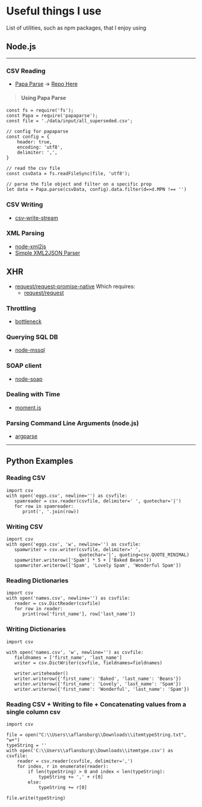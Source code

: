 # Useful things I use
List of utilities, such as npm packages, that I enjoy using

## Node.js
---

### CSV Reading
* [Papa Parse](https://www.papaparse.com/) -> [Repo Here](https://github.com/mholt/PapaParse)

> #### Using Papa Parse
```
const fs = require('fs');
const Papa = require('papaparse');
const file = './data/input/all_superseded.csv';

// config for papaparse
const config = {
    header: true,
    encoding: 'utf8',
    delimiter: ',',
}

// read the csv file
const csvData = fs.readFileSync(file, 'utf8');

// parse the file object and filter on a specific prop
let data = Papa.parse(csvData, config).data.filter(d=>d.MPN !== '')
```
### CSV Writing
* [csv-write-stream](https://github.com/maxogden/csv-write-stream)

### XML Parsing

* [node-xml2js](https://github.com/Leonidas-from-XIV/node-xml2js)
* [Simple XML2JSON Parser](https://www.npmjs.com/package/xml2json)

## XHR
* [request/request-promise-native](https://github.com/request/request-promise-native)
Which requires:
    * [request/request](https://github.com/request/request)

### Throttling
* [bottleneck](https://github.com/SGrondin/bottleneck#readme)

### Querying SQL DB
* [node-mssql](https://github.com/tediousjs/node-mssql)

### SOAP client
* [node-soap](https://github.com/vpulim/node-soap)

### Dealing with Time
* [moment.js](https://momentjs.com/)

### Parsing Command Line Arguments (node.js)
* [argparse](https://www.npmjs.com/package/argparse)

---
Python Examples
---
### Reading CSV

```
import csv
with open('eggs.csv', newline='') as csvfile:
   spamreader = csv.reader(csvfile, delimiter=' ', quotechar='|')
   for row in spamreader:
      print(', '.join(row))
```

### Writing CSV
```
import csv
with open('eggs.csv', 'w', newline='') as csvfile:
   spamwriter = csv.writer(csvfile, delimiter=' ',
                           quotechar='|', quoting=csv.QUOTE_MINIMAL)
   spamwriter.writerow(['Spam'] * 5 + ['Baked Beans'])
   spamwriter.writerow(['Spam', 'Lovely Spam', 'Wonderful Spam'])
```

### Reading Dictionaries
```
import csv
with open('names.csv', newline='') as csvfile:
   reader = csv.DictReader(csvfile)
   for row in reader:
      print(row['first_name'], row['last_name'])
```

### Writing Dictionaries
```
import csv

with open('names.csv', 'w', newline='') as csvfile:
   fieldnames = ['first_name', 'last_name']
   writer = csv.DictWriter(csvfile, fieldnames=fieldnames)

   writer.writeheader()
   writer.writerow({'first_name': 'Baked', 'last_name': 'Beans'})
   writer.writerow({'first_name': 'Lovely', 'last_name': 'Spam'})
   writer.writerow({'first_name': 'Wonderful', 'last_name': 'Spam'})
```

### Reading CSV + Writing to file + Concatenating values from a single column csv
```
import csv

file = open("C:\\Users\\aflansburg\\Downloads\\itemtypeString.txt", "w+")
typeString = ''
with open('C:\\Users\\aflansburg\\Downloads\\itemtype.csv') as csvfile:
    reader = csv.reader(csvfile, delimiter=',')
    for index, r in enumerate(reader):
        if len(typeString) > 0 and index < len(typeString):
            typeString += ',' + r[0]
        else:
            typeString += r[0]

file.write(typeString)
```
